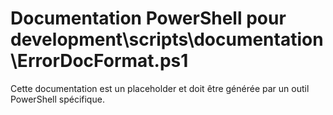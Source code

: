 # Documentation PowerShell pour development\scripts\documentation\ErrorDocFormat.ps1

Cette documentation est un placeholder et doit être générée par un outil PowerShell spécifique.
